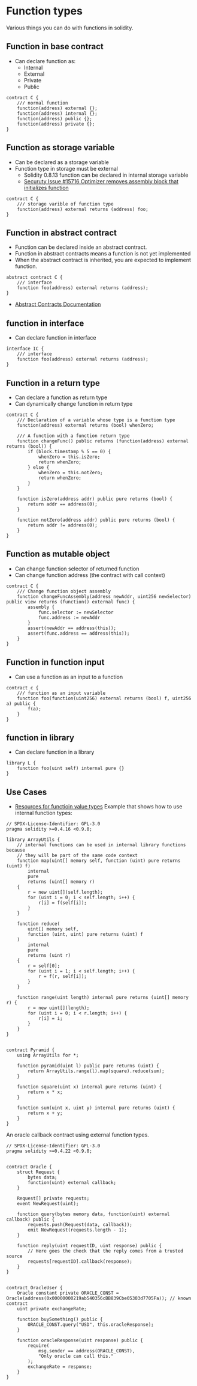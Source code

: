 # Function types

Various things you can do with functions in solidity.

## Function in base contract

- Can declare function as:
  - Internal
  - External
  - Private
  - Public

```solidity
contract C {
    /// normal function
    function(address) external {};
    function(address) internal {};
    function(address) public {};
    function(address) private {};
}
```

## Function as storage variable

- Can be declared as a storage variable
- Function type in storage must be external
  - Solidity 0.8.13 function can be declared in internal storage variable
  - [Securuty Issue #15716 Optimizer removes assembly block that initializes function](https://github.com/ethereum/solidity/issues/15716)

```solidity
contract C {
    /// storage varible of function type
    function(address) external returns (address) foo;
}
```


## Function in abstract contract

- Function can be declared inside an abstract contract.
- Function in abstract contracts means a function is not yet implemented
- When the abstract contract is inherited, you are expected to implement function.

```solidity
abstract contract C {
    /// interface 
    function foo(address) external returns (address);
}
```

- [Abstract Contracts Documentation](https://github.com/ethereum/solidity/blob/develop/docs/contracts/abstract-contracts.rst)

## function in interface

- Can declare function in interface

```solidity
interface IC {
    /// interface 
    function foo(address) external returns (address);
}
```

## Function in a return type

- Can declare a function as return type
- Can dynamically change function in return type

```solidity
contract C {
    /// Declaration of a variable whose type is a function type
    function(address) external returns (bool) whenZero;

    /// A function with a function return type
    function changeFunc() public returns (function(address) external returns (bool)) {
        if (block.timestamp % 5 == 0) {
            whenZero = this.isZero;
            return whenZero;
        } else {
            whenZero = this.notZero;
            return whenZero;
        }
    }

    function isZero(address addr) public pure returns (bool) {
        return addr == address(0);
    }

    function notZero(address addr) public pure returns (bool) {
        return addr != address(0);
    }
}
```

## Function as mutable object

- Can change function selector of returned function
- Can change function address (the contract with call context)

```solidity
contract C {
    /// Change function object assembly
    function changeFuncAssembly(address newAddr, uint256 newSelector) public view returns (function() external func) {
        assembly {
            func.selector := newSelector
            func.address := newAddr
        }
        assert(newAddr == address(this));
        assert(func.address == address(this));
    }
}
```

## Function in function input

- Can use a function as an input to a function

```solidity
contract c {
    /// function as an input variable
    function foo(function(uint256) external returns (bool) f, uint256 a) public {
        f(a);
    }
}
```

## function in library

- Can declare function in a library

```solidity
library L {
    function foo(uint self) internal pure {}
}
```

## Use Cases

- [Resources for functioin value types](https://github.com/ethereum/solidity/blob/459ad2463c409a9d746f0fc7630ff7680e6a57b1/docs/types/value-types.rst#L993)
Example that shows how to use internal function types:

```solidity
// SPDX-License-Identifier: GPL-3.0
pragma solidity >=0.4.16 <0.9.0;

library ArrayUtils {
    // internal functions can be used in internal library functions because
    // they will be part of the same code context
    function map(uint[] memory self, function (uint) pure returns (uint) f)
        internal
        pure
        returns (uint[] memory r)
    {
        r = new uint[](self.length);
        for (uint i = 0; i < self.length; i++) {
            r[i] = f(self[i]);
        }
    }

    function reduce(
        uint[] memory self,
        function (uint, uint) pure returns (uint) f
    )
        internal
        pure
        returns (uint r)
    {
        r = self[0];
        for (uint i = 1; i < self.length; i++) {
            r = f(r, self[i]);
        }
    }

    function range(uint length) internal pure returns (uint[] memory r) {
        r = new uint[](length);
        for (uint i = 0; i < r.length; i++) {
            r[i] = i;
        }
    }
}


contract Pyramid {
    using ArrayUtils for *;

    function pyramid(uint l) public pure returns (uint) {
        return ArrayUtils.range(l).map(square).reduce(sum);
    }

    function square(uint x) internal pure returns (uint) {
        return x * x;
    }

    function sum(uint x, uint y) internal pure returns (uint) {
        return x + y;
    }
}
```

An oracle callback contract using external function types.

```solidity
// SPDX-License-Identifier: GPL-3.0
pragma solidity >=0.4.22 <0.9.0;


contract Oracle {
    struct Request {
        bytes data;
        function(uint) external callback;
    }

    Request[] private requests;
    event NewRequest(uint);

    function query(bytes memory data, function(uint) external callback) public {
        requests.push(Request(data, callback));
        emit NewRequest(requests.length - 1);
    }

    function reply(uint requestID, uint response) public {
        // Here goes the check that the reply comes from a trusted source
        requests[requestID].callback(response);
    }
}


contract OracleUser {
    Oracle constant private ORACLE_CONST = Oracle(address(0x00000000219ab540356cBB839Cbe05303d7705Fa)); // known contract
    uint private exchangeRate;

    function buySomething() public {
        ORACLE_CONST.query("USD", this.oracleResponse);
    }

    function oracleResponse(uint response) public {
        require(
            msg.sender == address(ORACLE_CONST),
            "Only oracle can call this."
        );
        exchangeRate = response;
    }
}
```
